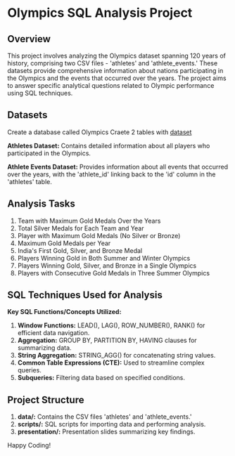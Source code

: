 # Olympics SQL Analysis Project
## Overview

This project involves analyzing the Olympics dataset spanning 120 years of history, comprising two CSV files - 'athletes' and 'athlete_events.' These datasets provide comprehensive information about nations participating in the Olympics and the events that occurred over the years. The project aims to answer specific analytical questions related to Olympic performance using SQL techniques.

## Datasets
Create a database called Olympics
Craete 2 tables with [dataset]()

  **Athletes Dataset:**
        Contains detailed information about all players who participated in the Olympics.

  **Athlete Events Dataset:**
        Provides information about all events that occurred over the years, with the 'athlete_id' linking back to the 'id' column in the 'athletes' table.

## Analysis Tasks
1. Team with Maximum Gold Medals Over the Years
2. Total Silver Medals for Each Team and Year
3. Player with Maximum Gold Medals (No Silver or Bronze)
4. Maximum Gold Medals per Year
5. India's First Gold, Silver, and Bronze Medal
6. Players Winning Gold in Both Summer and Winter Olympics
7. Players Winning Gold, Silver, and Bronze in a Single Olympics
8. Players with Consecutive Gold Medals in Three Summer Olympics

## SQL Techniques Used for Analysis
**Key SQL Functions/Concepts Utilized:**

1. **Window Functions:**
  LEAD(), LAG(), ROW_NUMBER(), RANK() for efficient data navigation.
2. **Aggregation:**
   GROUP BY, PARTITION BY, HAVING clauses for summarizing data.
3. **String Aggregation:**
        STRING_AGG() for concatenating string values.
 4. **Common Table Expressions (CTE):**
        Used to streamline complex queries.
 5. **Subqueries:**
        Filtering data based on specified conditions.

## Project Structure

  1. **data/:** Contains the CSV files 'athletes' and 'athlete_events.'
  2. **scripts/:** SQL scripts for importing data and performing analysis.
  3. **presentation/:** Presentation slides summarizing key findings.


  Happy Coding!
